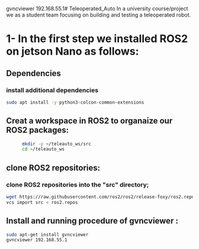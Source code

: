 gvncviewer 192.168.55.1# Teleoperated_Auto
In a university course/project we as a student team focusing on building and testing a teleoperated robot.

# 1- In the first step we installed ROS2 on jetson Nano as follows:
## Dependencies 
### install additional dependencies
```bash
sudo apt install -y python3-colcon-common-extensions
```
## Creat a workspace in ROS2 to organaize our ROS2 packages:
```bash
      mkdir -p ~/teleauto_ws/src
      cd ~/teleauto_ws
```
## clone ROS2 repositories: 
### clone ROS2 repositories into the "src" directory;
```bash
wget https://raw.githubusercontent.com/ros2/ros2/release-foxy/ros2.repos
vcs import src < ros2.repos
```


## Install and running procedure of gvncviewer :
```bash
sudo apt-get install gvncviewer
gvncviewer 192.168.55.1
```
